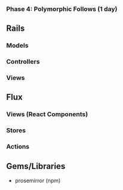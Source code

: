 ### Phase 4: Polymorphic Follows (1 day)

## Rails
### Models

### Controllers

### Views

## Flux
### Views (React Components)

### Stores

### Actions

## Gems/Libraries
* prosemirror (npm)
